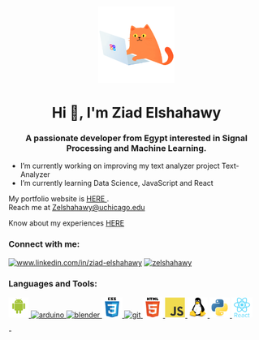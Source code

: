 <div align="center"> <img height="150" src="https://github.com/zelshahawy/zelshahawy/blob/main/giphy.gif"> </div>
<h1 align="center">Hi 👋, I'm Ziad Elshahawy</h1>
<h3 align="center">A passionate developer from Egypt interested in Signal Processing and Machine Learning.</h3>
<ul>
<li>I’m currently working on improving my text analyzer project <bold>Text-Analyzer</bold></li>

<li>I’m currently learning Data Science, JavaScript and React</li>
</ul>
My portfolio website is <a href= "https://zelshahawy.github.io/Website-Portfolio/"> HERE </a>.<br>
Reach me at <a href="mailto:Zelshahawy@uchicago.edu">Zelshahawy@uchicago.edu</a><br>

Know about my experiences [HERE](https://drive.google.com/file/d/1YPPO8rxKb49uUTqs3VkpTTOFmgK6egop/view?usp=sharing)

<h3 align="left">Connect with me:</h3>
<p align="left">
<a href="https://www.linkedin.com/in/ziad-elshahawy/" target="blank"><img align="center" src="https://raw.githubusercontent.com/rahuldkjain/github-profile-readme-generator/master/src/images/icons/Social/linked-in-alt.svg" alt="www.linkedin.com/in/ziad-elshahawy" height="30" width="40" /></a>
<a href="https://www.leetcode.com/zelshahawy" target="blank"><img align="center" src="https://raw.githubusercontent.com/rahuldkjain/github-profile-readme-generator/master/src/images/icons/Social/leet-code.svg" alt="zelshahawy" height="30" width="40" /></a>
</p>

<h3 align="left">Languages and Tools:</h3>
<p align="left"> <a href="https://developer.android.com" target="_blank" rel="noreferrer"> <img src="https://raw.githubusercontent.com/devicons/devicon/master/icons/android/android-original-wordmark.svg" alt="android" width="40" height="40"/> </a> <a href="https://www.arduino.cc/" target="_blank" rel="noreferrer"> <img src="https://cdn.worldvectorlogo.com/logos/arduino-1.svg" alt="arduino" width="40" height="40"/> </a> <a href="https://www.blender.org/" target="_blank" rel="noreferrer"> <img src="https://download.blender.org/branding/community/blender_community_badge_white.svg" alt="blender" width="40" height="40"/> </a> <a href="https://www.w3schools.com/css/" target="_blank" rel="noreferrer"> <img src="https://raw.githubusercontent.com/devicons/devicon/master/icons/css3/css3-original-wordmark.svg" alt="css3" width="40" height="40"/> </a> <a href="https://git-scm.com/" target="_blank" rel="noreferrer"> <img src="https://www.vectorlogo.zone/logos/git-scm/git-scm-icon.svg" alt="git" width="40" height="40"/> </a> <a href="https://www.w3.org/html/" target="_blank" rel="noreferrer"> <img src="https://raw.githubusercontent.com/devicons/devicon/master/icons/html5/html5-original-wordmark.svg" alt="html5" width="40" height="40"/> </a> <a href="https://developer.mozilla.org/en-US/docs/Web/JavaScript" target="_blank" rel="noreferrer"> <img src="https://raw.githubusercontent.com/devicons/devicon/master/icons/javascript/javascript-original.svg" alt="javascript" width="40" height="40"/> </a> <a href="https://www.linux.org/" target="_blank" rel="noreferrer"> <img src="https://raw.githubusercontent.com/devicons/devicon/master/icons/linux/linux-original.svg" alt="linux" width="40" height="40"/> </a> <a href="https://www.python.org" target="_blank" rel="noreferrer"> <img src="https://raw.githubusercontent.com/devicons/devicon/master/icons/python/python-original.svg" alt="python" width="40" height="40"/> </a> <a href="https://reactjs.org/" target="_blank" rel="noreferrer"> <img src="https://raw.githubusercontent.com/devicons/devicon/master/icons/react/react-original-wordmark.svg" alt="react" width="40" height="40"/> </a> </p>
- 
